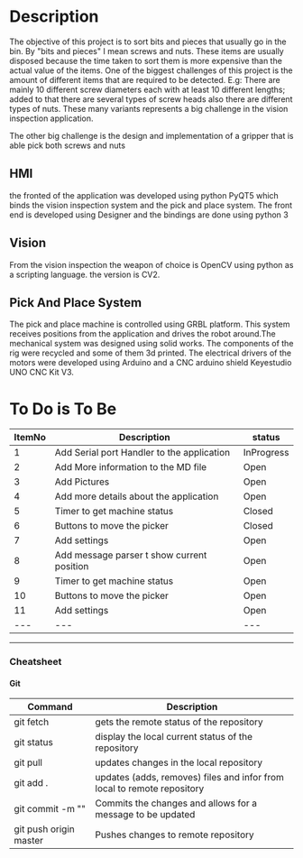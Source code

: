 
# Description

The objective of this project is to sort bits and pieces that usually go in the bin. By "bits and pieces" I mean screws and nuts. These items are  usually disposed because the time taken to sort them is more expensive than the actual value of the items.
One of the biggest challenges of this project is the amount of different items that are required to be detected. E.g: There are mainly 10 different screw diameters each with at least 10 different lengths; added to that there are several types of screw heads also there are different types of nuts. These many variants represents a big challenge in the vision inspection application. 

The other big challenge is the design and implementation of a gripper that is able pick both screws and nuts

## HMI
the fronted of the application was developed using python PyQT5 which binds the vision inspection system and the pick and place system. The front end is developed using Designer and the bindings are done using python 3

## Vision
From the vision inspection the weapon of choice is OpenCV using python as a scripting language. the version is CV2.

## Pick And Place System
The pick and place machine is controlled using GRBL platform. This system receives positions from the application and drives the robot around.The mechanical system was designed using solid works. The components of the rig were recycled and some of them 3d printed. The electrical drivers of the motors were developed using Arduino and a CNC arduino shield Keyestudio UNO CNC Kit V3.


# To Do is To Be 

	
ItemNo|Description|status
--- | --- | ---
1|Add Serial port Handler to the application| InProgress
2|Add More information to the MD file| Open
3|Add Pictures| Open
4|Add more details about the application| Open
5|Timer to get machine status| Closed
6|Buttons to move the picker| Closed
7|Add settings| Open
8|Add message parser t show current position| Open
9|Timer to get machine status| Open
10|Buttons to move the picker| Open
11|Add settings| Open
--- | --- | ---

---

### Cheatsheet
#### Git

Command | Description
--- | --- 
git fetch | gets the remote status of the repository
git status | display the local current status of the repository
git pull | updates changes in the local repository
git add . | updates (adds, removes) files and infor from local to remote repository
git commit -m "" | Commits the changes and allows for a message to be updated
git push origin master| Pushes changes to remote repository
